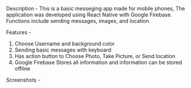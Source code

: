 Description - 
This is a basic messeging app made for mobile phones, The application was developed using React Native with Google Firebase. Functions include sending messages, images, and location.


Features - 
1. Choose Username and background color
2. Sending basic messages with keyboard
3. Has action button to Choose Photo, Take Picture, or Send location
4. Google Firebase Stores all information and information can be stored offline


Screenshots - 
